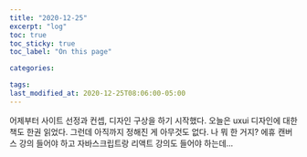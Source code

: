 ```yaml
---
title: "2020-12-25"
excerpt: "log"
toc: true
toc_sticky: true
toc_label: "On this page"

categories:

tags:
last_modified_at: 2020-12-25T08:06:00-05:00
---
```


어제부터 사이트 선정과 컨셉, 디자인 구상을 하기 시작했다.
오늘은 uxui 디자인에 대한 책도 한권 읽었다.
그런데 아직까지 정해진 게 아무것도 없다.
나 뭐 한 거지?
에휴
캔버스 강의 들어야 하고 자바스크립트랑 리액트 강의도 들어야 하는데...

